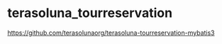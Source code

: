 # terasoluna_tourreservation

https://github.com/terasolunaorg/terasoluna-tourreservation-mybatis3

